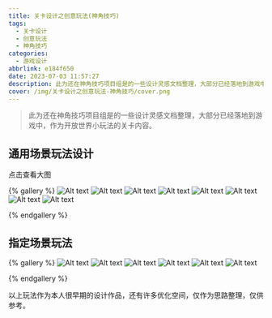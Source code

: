 ```yaml
---
title: 关卡设计之创意玩法(神角技巧)
tags:
  - 关卡设计
  - 创意玩法
  - 神角技巧
categories:
  - 游戏设计
abbrlink: e184f650
date: 2023-07-03 11:57:27
description: 此为还在神角技巧项目组是的一些设计灵感文档整理，大部分已经落地到游戏中，作为开放世界小玩法的关卡内容。
cover: /img/关卡设计之创意玩法-神角技巧/cover.png
---
```

> 此为还在神角技巧项目组是的一些设计灵感文档整理，大部分已经落地到游戏中，作为开放世界小玩法的关卡内容。


## 通用场景玩法设计

点击查看大图

{% gallery %}
![Alt text](../img/%E5%85%B3%E5%8D%A1%E8%AE%BE%E8%AE%A1%E4%B9%8B%E5%88%9B%E6%84%8F%E7%8E%A9%E6%B3%95-%E7%A5%9E%E8%A7%92%E6%8A%80%E5%B7%A7/1688357523322.png)
![Alt text](../img/%E5%85%B3%E5%8D%A1%E8%AE%BE%E8%AE%A1%E4%B9%8B%E5%88%9B%E6%84%8F%E7%8E%A9%E6%B3%95-%E7%A5%9E%E8%A7%92%E6%8A%80%E5%B7%A7/1688357554944.png)
![Alt text](../img/%E5%85%B3%E5%8D%A1%E8%AE%BE%E8%AE%A1%E4%B9%8B%E5%88%9B%E6%84%8F%E7%8E%A9%E6%B3%95-%E7%A5%9E%E8%A7%92%E6%8A%80%E5%B7%A7/1688357569557.png)
![Alt text](../img/%E5%85%B3%E5%8D%A1%E8%AE%BE%E8%AE%A1%E4%B9%8B%E5%88%9B%E6%84%8F%E7%8E%A9%E6%B3%95-%E7%A5%9E%E8%A7%92%E6%8A%80%E5%B7%A7/1688357582949.png)
![Alt text](../img/%E5%85%B3%E5%8D%A1%E8%AE%BE%E8%AE%A1%E4%B9%8B%E5%88%9B%E6%84%8F%E7%8E%A9%E6%B3%95-%E7%A5%9E%E8%A7%92%E6%8A%80%E5%B7%A7/1688357599229.png)
![Alt text](../img/%E5%85%B3%E5%8D%A1%E8%AE%BE%E8%AE%A1%E4%B9%8B%E5%88%9B%E6%84%8F%E7%8E%A9%E6%B3%95-%E7%A5%9E%E8%A7%92%E6%8A%80%E5%B7%A7/1688357619104.png)
![Alt text](../img/%E5%85%B3%E5%8D%A1%E8%AE%BE%E8%AE%A1%E4%B9%8B%E5%88%9B%E6%84%8F%E7%8E%A9%E6%B3%95-%E7%A5%9E%E8%A7%92%E6%8A%80%E5%B7%A7/1688357685865.png)
![Alt text](../img/%E5%85%B3%E5%8D%A1%E8%AE%BE%E8%AE%A1%E4%B9%8B%E5%88%9B%E6%84%8F%E7%8E%A9%E6%B3%95-%E7%A5%9E%E8%A7%92%E6%8A%80%E5%B7%A7/1688357730595.png)

{% endgallery %}

## 指定场景玩法

{% gallery %}
![Alt text](../img/%E5%85%B3%E5%8D%A1%E8%AE%BE%E8%AE%A1%E4%B9%8B%E5%88%9B%E6%84%8F%E7%8E%A9%E6%B3%95-%E7%A5%9E%E8%A7%92%E6%8A%80%E5%B7%A7/1688357868067.png)
![Alt text](../img/%E5%85%B3%E5%8D%A1%E8%AE%BE%E8%AE%A1%E4%B9%8B%E5%88%9B%E6%84%8F%E7%8E%A9%E6%B3%95-%E7%A5%9E%E8%A7%92%E6%8A%80%E5%B7%A7/1688357887137.png)
![Alt text](../img/%E5%85%B3%E5%8D%A1%E8%AE%BE%E8%AE%A1%E4%B9%8B%E5%88%9B%E6%84%8F%E7%8E%A9%E6%B3%95-%E7%A5%9E%E8%A7%92%E6%8A%80%E5%B7%A7/1688357910482.png)
![Alt text](../img/%E5%85%B3%E5%8D%A1%E8%AE%BE%E8%AE%A1%E4%B9%8B%E5%88%9B%E6%84%8F%E7%8E%A9%E6%B3%95-%E7%A5%9E%E8%A7%92%E6%8A%80%E5%B7%A7/1688357943891.png)
![Alt text](../img/%E5%85%B3%E5%8D%A1%E8%AE%BE%E8%AE%A1%E4%B9%8B%E5%88%9B%E6%84%8F%E7%8E%A9%E6%B3%95-%E7%A5%9E%E8%A7%92%E6%8A%80%E5%B7%A7/1688357962655.png)
![Alt text](../img/%E5%85%B3%E5%8D%A1%E8%AE%BE%E8%AE%A1%E4%B9%8B%E5%88%9B%E6%84%8F%E7%8E%A9%E6%B3%95-%E7%A5%9E%E8%A7%92%E6%8A%80%E5%B7%A7/1688357983481.png)

{% endgallery %}

以上玩法作为本人很早期的设计作品，还有许多优化空间，仅作为思路整理，仅供参考。